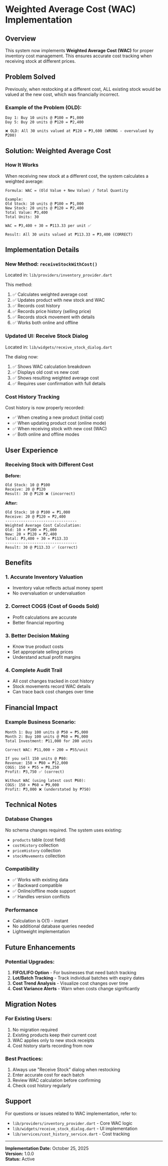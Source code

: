 # Weighted Average Cost (WAC) Implementation

## Overview

This system now implements **Weighted Average Cost (WAC)** for proper inventory cost management. This ensures accurate cost tracking when receiving stock at different prices.

## Problem Solved

Previously, when restocking at a different cost, ALL existing stock would be valued at the new cost, which was financially incorrect.

### Example of the Problem (OLD):

```
Day 1: Buy 10 units @ ₱100 = ₱1,000
Day 5: Buy 20 units @ ₱120 = ₱2,400

❌ OLD: All 30 units valued at ₱120 = ₱3,600 (WRONG - overvalued by ₱200)
```

## Solution: Weighted Average Cost

### How It Works

When receiving new stock at a different cost, the system calculates a weighted average:

```
Formula: WAC = (Old Value + New Value) / Total Quantity

Example:
Old Stock: 10 units @ ₱100 = ₱1,000
New Stock: 20 units @ ₱120 = ₱2,400
Total Value: ₱3,400
Total Units: 30

WAC = ₱3,400 ÷ 30 = ₱113.33 per unit ✅

Result: All 30 units valued at ₱113.33 = ₱3,400 (CORRECT)
```

## Implementation Details

### New Method: `receiveStockWithCost()`

Located in: `lib/providers/inventory_provider.dart`

This method:

1. ✅ Calculates weighted average cost
2. ✅ Updates product with new stock and WAC
3. ✅ Records cost history
4. ✅ Records price history (selling price)
5. ✅ Records stock movement with details
6. ✅ Works both online and offline

### Updated UI: Receive Stock Dialog

Located in: `lib/widgets/receive_stock_dialog.dart`

The dialog now:

1. ✅ Shows WAC calculation breakdown
2. ✅ Displays old cost vs new cost
3. ✅ Shows resulting weighted average cost
4. ✅ Requires user confirmation with full details

### Cost History Tracking

Cost history is now properly recorded:

- ✅ When creating a new product (initial cost)
- ✅ When updating product cost (online mode)
- ✅ When receiving stock with new cost (WAC)
- ✅ Both online and offline modes

## User Experience

### Receiving Stock with Different Cost

**Before:**

```
Old Stock: 10 @ ₱100
Receive: 20 @ ₱120
Result: 30 @ ₱120 ❌ (incorrect)
```

**After:**

```
Old Stock: 10 @ ₱100 = ₱1,000
Receive: 20 @ ₱120 = ₱2,400
--------------------------------
Weighted Average Cost Calculation:
Old: 10 × ₱100 = ₱1,000
New: 20 × ₱120 = ₱2,400
Total: ₱3,400 ÷ 30 = ₱113.33
--------------------------------
Result: 30 @ ₱113.33 ✅ (correct)
```

## Benefits

### 1. Accurate Inventory Valuation

- Inventory value reflects actual money spent
- No overvaluation or undervaluation

### 2. Correct COGS (Cost of Goods Sold)

- Profit calculations are accurate
- Better financial reporting

### 3. Better Decision Making

- Know true product costs
- Set appropriate selling prices
- Understand actual profit margins

### 4. Complete Audit Trail

- All cost changes tracked in cost history
- Stock movements record WAC details
- Can trace back cost changes over time

## Financial Impact

### Example Business Scenario:

```
Month 1: Buy 100 units @ ₱50 = ₱5,000
Month 2: Buy 100 units @ ₱60 = ₱6,000
Total Investment: ₱11,000 for 200 units

Correct WAC: ₱11,000 ÷ 200 = ₱55/unit

If you sell 150 units @ ₱80:
Revenue: 150 × ₱80 = ₱12,000
COGS: 150 × ₱55 = ₱8,250
Profit: ₱3,750 ✅ (correct)

Without WAC (using latest cost ₱60):
COGS: 150 × ₱60 = ₱9,000
Profit: ₱3,000 ❌ (understated by ₱750)
```

## Technical Notes

### Database Changes

No schema changes required. The system uses existing:

- `products` table (cost field)
- `costHistory` collection
- `priceHistory` collection
- `stockMovements` collection

### Compatibility

- ✅ Works with existing data
- ✅ Backward compatible
- ✅ Online/offline mode support
- ✅ Handles version conflicts

### Performance

- Calculation is O(1) - instant
- No additional database queries needed
- Lightweight implementation

## Future Enhancements

### Potential Upgrades:

1. **FIFO/LIFO Option** - For businesses that need batch tracking
2. **Lot/Batch Tracking** - Track individual batches with expiry dates
3. **Cost Trend Analysis** - Visualize cost changes over time
4. **Cost Variance Alerts** - Warn when costs change significantly

## Migration Notes

### For Existing Users:

1. No migration required
2. Existing products keep their current cost
3. WAC applies only to new stock receipts
4. Cost history starts recording from now

### Best Practices:

1. Always use "Receive Stock" dialog when restocking
2. Enter accurate cost for each batch
3. Review WAC calculation before confirming
4. Check cost history regularly

## Support

For questions or issues related to WAC implementation, refer to:

- `lib/providers/inventory_provider.dart` - Core WAC logic
- `lib/widgets/receive_stock_dialog.dart` - UI implementation
- `lib/services/cost_history_service.dart` - Cost tracking

---

**Implementation Date:** October 25, 2025  
**Version:** 1.0.0  
**Status:** Active
